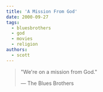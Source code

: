 ```yaml
---
title: 'A Mission From God'
date: 2000-09-27
tags:
  - bluesbrothers
  - god
  - movies
  - religion
authors:
  - scott
---
```


> "We're on a mission from God."
>
> — The Blues Brothers
